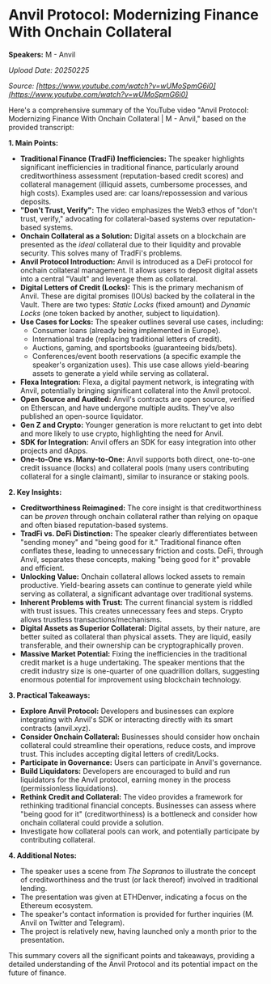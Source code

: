 # Anvil Protocol: Modernizing Finance With Onchain Collateral

**Speakers:** M - Anvil


*Upload Date: 20250225*

*Source: [https://www.youtube.com/watch?v=wUMoSpmG6i0](https://www.youtube.com/watch?v=wUMoSpmG6i0)*

Here's a comprehensive summary of the YouTube video "Anvil Protocol: Modernizing Finance With Onchain Collateral | M - Anvil," based on the provided transcript:

**1. Main Points:**

*   **Traditional Finance (TradFi) Inefficiencies:** The speaker highlights significant inefficiencies in traditional finance, particularly around creditworthiness assessment (reputation-based credit scores) and collateral management (illiquid assets, cumbersome processes, and high costs). Examples used are: car loans/repossession and various deposits.
*   **"Don't Trust, Verify":** The video emphasizes the Web3 ethos of "don't trust, verify," advocating for collateral-based systems over reputation-based systems.
*   **Onchain Collateral as a Solution:** Digital assets on a blockchain are presented as the *ideal* collateral due to their liquidity and provable security.  This solves many of TradFi's problems.
*   **Anvil Protocol Introduction:** Anvil is introduced as a DeFi protocol for onchain collateral management.  It allows users to deposit digital assets into a central "Vault" and leverage them as collateral.
*	**Digital Letters of Credit (Locks):** This is the primary mechanism of Anvil. These are digital promises (IOUs) backed by the collateral in the Vault.  There are two types: *Static Locks* (fixed amount) and *Dynamic Locks* (one token backed by another, subject to liquidation).
*   **Use Cases for Locks:** The speaker outlines several use cases, including:
    *   Consumer loans (already being implemented in Europe).
    *   International trade (replacing traditional letters of credit).
    *   Auctions, gaming, and sportsbooks (guaranteeing bids/bets).
    *   Conferences/event booth reservations (a specific example the speaker's organization uses).  This use case allows yield-bearing assets to generate a yield while serving as collateral.
*   **Flexa Integration:** Flexa, a digital payment network, is integrating with Anvil, potentially bringing significant collateral into the Anvil protocol.
*   **Open Source and Audited:** Anvil's contracts are open source, verified on Etherscan, and have undergone multiple audits.  They've also published an open-source liquidator.
* **Gen Z and Crypto:** Younger generation is more reluctant to get into debt and more likely to use crypto, highlighting the need for Anvil.
*	**SDK for Integration:** Anvil offers an SDK for easy integration into other projects and dApps.
*	**One-to-One vs. Many-to-One:** Anvil supports both direct, one-to-one credit issuance (locks) and collateral pools (many users contributing collateral for a single claimant), similar to insurance or staking pools.

**2. Key Insights:**

*   **Creditworthiness Reimagined:** The core insight is that creditworthiness can be *proven* through onchain collateral rather than relying on opaque and often biased reputation-based systems.
*   **TradFi vs. DeFi Distinction:** The speaker clearly differentiates between "sending money" and "being good for it." Traditional finance often conflates these, leading to unnecessary friction and costs. DeFi, through Anvil, separates these concepts, making "being good for it" provable and efficient.
*   **Unlocking Value:** Onchain collateral allows locked assets to remain productive.  Yield-bearing assets can continue to generate yield while serving as collateral, a significant advantage over traditional systems.
*	**Inherent Problems with Trust:** The current financial system is riddled with trust issues. This creates unnecessary fees and steps. Crypto allows trustless transactions/mechanisms.
*   **Digital Assets as Superior Collateral:** Digital assets, by their nature, are better suited as collateral than physical assets.  They are liquid, easily transferable, and their ownership can be cryptographically proven.
*	**Massive Market Potential:** Fixing the inefficiencies in the traditional credit market is a huge undertaking. The speaker mentions that the credit industry size is one-quarter of one quadrillion dollars, suggesting enormous potential for improvement using blockchain technology.

**3. Practical Takeaways:**

*   **Explore Anvil Protocol:** Developers and businesses can explore integrating with Anvil's SDK or interacting directly with its smart contracts (anvil.xyz).
*   **Consider Onchain Collateral:** Businesses should consider how onchain collateral could streamline their operations, reduce costs, and improve trust.  This includes accepting digital letters of credit/Locks.
*   **Participate in Governance:** Users can participate in Anvil's governance.
*   **Build Liquidators:** Developers are encouraged to build and run liquidators for the Anvil protocol, earning money in the process (permissionless liquidations).
*   **Rethink Credit and Collateral:** The video provides a framework for rethinking traditional financial concepts. Businesses can assess where "being good for it" (creditworthiness) is a bottleneck and consider how onchain collateral could provide a solution.
* Investigate how collateral pools can work, and potentially participate by contributing collateral.

**4. Additional Notes:**

*   The speaker uses a scene from *The Sopranos* to illustrate the concept of creditworthiness and the trust (or lack thereof) involved in traditional lending.
*   The presentation was given at ETHDenver, indicating a focus on the Ethereum ecosystem.
*   The speaker's contact information is provided for further inquiries (M. Anvil on Twitter and Telegram).
*   The project is relatively new, having launched only a month prior to the presentation.

This summary covers all the significant points and takeaways, providing a detailed understanding of the Anvil Protocol and its potential impact on the future of finance.